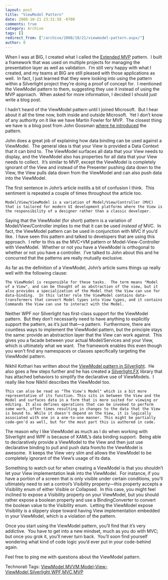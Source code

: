 ```yaml
---
layout: post
title: "ViewModel Pattern"
date: 2008-10-21 23:31:58 -0700
comments: true
category: Archive
tags: []
redirect_from: ["/archive/2008/10/21/viewmodel-pattern.aspx/"]
author: 0
---
```

<!-- more -->
<p>When I was at BIG, I created what I called the <a href="http://jeffhandley.com/ExtendedMVP" target="_blank">Extended MVP</a> pattern.  I built a framework that was used on multiple projects for managing the presentation layer as well as validation.  I’m still very happy with what I created, and my teams at BIG are still pleased with those applications as well.  In fact, I just learned that they were looking into using the pattern within a Silverlight project they’re doing a proof of concept for.  I mentioned the ViewModel pattern to them, suggesting they use it instead of using the MVP approach.  When asked for more information, I decided I should just write a blog post.</p>  <p>I hadn’t heard of the ViewModel pattern until I joined Microsoft.  But I hear about it all the time now, both inside and outside Microsoft.  Yet I don’t know of any authority on it like we have Martin Fowler for MVP.  The closest thing we have is a blog post from John Gossman <a href="http://blogs.msdn.com/johngossman/archive/2005/10/08/478683.aspx" target="_blank">where he introduced</a> the pattern.</p>  <p>John does a great job of explaining how data binding can be used against a ViewModel.  The general idea is that your View is provided a Data Context that it can bind to.  The ViewModel surfaces all data that your View needs to display, and the ViewModel also has properties for all data that your View needs to collect.  It’s similar to MVP, except the ViewModel is completely ignorant of the View and instead of the Presenter pushing data down to the View, the View pulls data down from the ViewModel and can also push data into the ViewModel.</p>  <p>The first sentence in John’s article instills a bit of confusion I think.  This sentiment is repeated a couple of times throughout the article too.</p>  <p><code>Model/View/ViewModel is a variation of Model/View/Controller (MVC) that is tailored for modern UI development platforms where the View is the responsibility of a designer rather than a classic developer.</code></p>  <p>Saying that the ViewModel (for short) pattern is a variation of Model/View/Controller implies to me that it can be used <em>instead of</em> MVC.  In fact, the ViewModel pattern can be used in conjunction with MVC if you’d like.  I have seen this pattern and talked to developers that are using this approach.  I refer to this as the MVC+VM pattern or Model-View-Controller with ViewModel.  Whether or not you have a ViewModel is orthogonal to whether or not you have a controller.  I’ve talked to John about this and he concurred that the patterns are really mutually exclusive.</p>  <p>As far as the definition of a ViewModel, John’s article sums things up really well with the following clause:</p>  <p><code>The ViewModel is responsible for these tasks.  The term means "Model of a View", and can be thought of as abstraction of the view, but it also provides a specialization of the Model that the View can use for data-binding.  In this latter role the ViewModel contains data-transformers that convert Model types into View types, and it contains Commands the View can use to interact with the Model. </code></p>  <p>Neither WPF nor Silverlight has first-class support for the ViewModel pattern.  But they don’t necessarily need to have anything to explicitly support the pattern, as it’s just that—a pattern.  Furthermore, there are countless ways to implement the ViewModel pattern, but the principle stays the same: provide an abstraction layer that the View can work against.  This gives you a facade between your actual Model/Services and your View, which is ultimately what we want.  The framework enables this even though you won’t find any namespaces or classes specifically targeting the ViewModel pattern.</p>  <p>Nikhil Kothari has written about the <a href="http://www.nikhilk.net/Silverlight-ViewModel-Pattern.aspx" target="_blank">ViewModel pattern in Silverlight</a>.  He also goes a few steps further and he has created a <a href="http://www.nikhilk.net/Content/Posts/SilverlightFX/SilverlightFX.zip" target="_blank">Silverlight.FX</a> library that has attached behaviors to simplify the declarative use of ViewModels.  I really like how Nikhil describes the ViewModel too.</p>  <p><code>This can also be read as "The View's Model" which is a bit more representative of its function. This sits in between the View and the Model and surfaces data in a form that is more suited for viewing or editing. It also defines operations that can be invoked to perform some work, often times resulting in changes to the data that the View is bound to. While it doesn't depend on the View, it is logically associated with one in a one-to-one manner. This might be partially code-gen'd as well, but for the most part this is authored in code.</code></p>  <p>The reason why I like ViewModel as much as I do when working with Silverlight and WPF is because of XAML’s data binding support.  Being able to declaratively provide a ViewModel to the View and then just use declarative binding to pull and push data from/to the ViewModel is awesome.  It keeps the View very slim and allows the ViewModel to be completely ignorant of the View’s usage of its data.</p>  <p>Something to watch out for when creating a ViewModel is that you shouldn’t let your View implementation leak into the ViewModel.  For instance, if you have a portion of a screen that is only visible under certain conditions, you’ll ultimately need to set a control’s Visibility property—this property accepts a Visibility enum of either Visible or Collapsed.  In this case, you might feel inclined to expose a Visibility property on your ViewModel, but you should rather expose a boolean property and use a BindingConverter to convert the boolean value to the Visibility enum.  Letting the ViewModel expose Visibility is a slippery slope toward having View implementation embedded in your ViewModel, which is a violation of the pattern.</p>  <p>Once you start using the ViewModel pattern, you’ll find that it’s very addictive.  You have to get into a new mindset, much as you do with MVC; but once you grok it, you’ll never turn back.  You’ll soon find yourself wondering what kind of code logic you’d ever put in your code-behind again.</p>  <p>Feel free to ping me with questions about the ViewModel pattern.</p>  <div class="wlWriterEditableSmartContent" id="scid:0767317B-992E-4b12-91E0-4F059A8CECA8:ee8b8e15-bebc-4fed-98e6-3d0c981bf347" style="padding-right: 0px; display: inline; padding-left: 0px; float: none; padding-bottom: 0px; margin: 0px; padding-top: 0px">Technorati Tags: <a href="http://technorati.com/tags/ViewModel" rel="tag">ViewModel</a>,<a href="http://technorati.com/tags/MVVM" rel="tag">MVVM</a>,<a href="http://technorati.com/tags/Model-View-ViewModel" rel="tag">Model-View-ViewModel</a>,<a href="http://technorati.com/tags/Silverlight" rel="tag">Silverlight</a>,<a href="http://technorati.com/tags/WPF" rel="tag">WPF</a>,<a href="http://technorati.com/tags/MVC" rel="tag">MVC</a>,<a href="http://technorati.com/tags/MVP" rel="tag">MVP</a></div>

